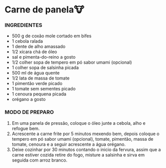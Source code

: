 # Carne de panela:cow:

### INGREDIENTES

- 500 g de coxão mole cortado em bifes
- 1 cebola ralada
- 1 dente de alho amassado
- 1/2 xícara chá de óleo
- sal e pimenta-do-reino a gosto
- 1/2 colher sopa de tempero em pó sabor umami (opcional)
- 1 colher sopa de salsinha picada
- 500 ml de água quente
- 1/2 lata de massa de tomate
- 1 pimentão verde picado
- 1 tomate sem sementes picado
- 1 cenoura pequena picada
- orégano a gosto

### MODO DE PREPARO

1. Em uma panela de pressão, coloque o óleo junte a cebola, alho e refogue bem.
2. Acrescente a carne frite por 5 minutos mexendo bem, depois coloque o tempero em pó sabor umami (opcional), tomate, pimentão, massa de tomate, cenoura e a seguir acrescente a água orégano.
3. Deixe cozinhar por 30 minutos contando o inicio da fervura, assim que a carne estiver cozida retire do fogo, misture a salsinha e sirva em seguida com arroz branco.